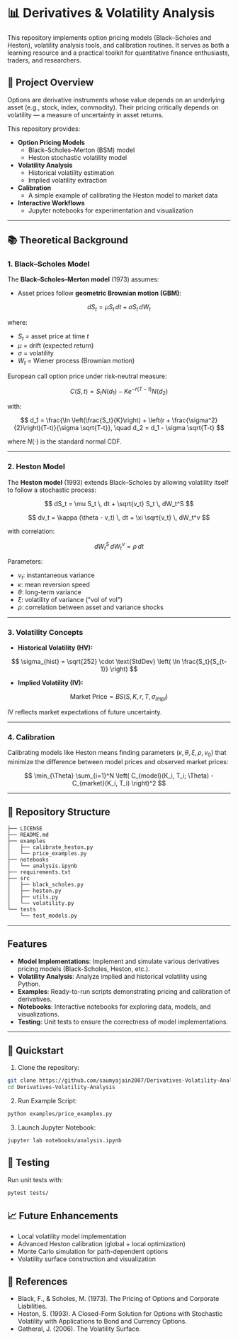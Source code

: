 # 📊 Derivatives & Volatility Analysis  
This repository implements option pricing models (Black–Scholes and Heston), volatility analysis tools, and calibration routines. It serves as both a learning resource and a practical toolkit for quantitative finance enthusiasts, traders, and researchers.

## 🔎 Project Overview  

Options are derivative instruments whose value depends on an underlying asset (e.g., stock, index, commodity). Their pricing critically depends on volatility — a measure of uncertainty in asset returns.

This repository provides:  
- **Option Pricing Models**  
  - Black–Scholes–Merton (BSM) model  
  - Heston stochastic volatility model  
- **Volatility Analysis**  
  - Historical volatility estimation  
  - Implied volatility extraction  
- **Calibration**  
  - A simple example of calibrating the Heston model to market data  
- **Interactive Workflows**  
  - Jupyter notebooks for experimentation and visualization
 ---

## 📚 Theoretical Background

### 1. Black–Scholes Model

The **Black–Scholes–Merton model** (1973) assumes:  
- Asset prices follow **geometric Brownian motion (GBM)**:  

$$
dS_t = \mu S_t \, dt + \sigma S_t \, dW_t
$$

where:  
- $S_t$ = asset price at time $t$  
- $\mu$ = drift (expected return)  
- $\sigma$ = volatility  
- $W_t$ = Wiener process (Brownian motion)  

European call option price under risk-neutral measure:

$$
C(S, t) = S_t N(d_1) - K e^{-r(T-t)} N(d_2)
$$

with:  

$$
d_1 = \frac{\ln \left(\frac{S_t}{K}\right) + \left(r + \frac{\sigma^2}{2}\right)(T-t)}{\sigma \sqrt{T-t}}, \quad
d_2 = d_1 - \sigma \sqrt{T-t}
$$

where $N(\cdot)$ is the standard normal CDF.

---

### 2. Heston Model

The **Heston model** (1993) extends Black–Scholes by allowing volatility itself to follow a stochastic process:

$$
dS_t = \mu S_t \, dt + \sqrt{v_t} S_t \, dW_t^S
$$

$$
dv_t = \kappa (\theta - v_t) \, dt + \xi \sqrt{v_t} \, dW_t^v
$$

with correlation:

$$
dW_t^S \, dW_t^v = \rho \, dt
$$

Parameters:  
- $v_t$: instantaneous variance  
- $\kappa$: mean reversion speed  
- $\theta$: long-term variance  
- $\xi$: volatility of variance ("vol of vol")  
- $\rho$: correlation between asset and variance shocks

---

### 3. Volatility Concepts

- **Historical Volatility (HV):**  

$$
\sigma_{hist} = \sqrt{252} \cdot \text{StdDev} \left( \ln \frac{S_t}{S_{t-1}} \right)
$$

- **Implied Volatility (IV):**  

$$
\text{Market Price} = BS(S, K, r, T, \sigma_{impl})
$$

IV reflects market expectations of future uncertainty.

---

### 4. Calibration

Calibrating models like Heston means finding parameters $(\kappa, \theta, \xi, \rho, v_0)$ that minimize the difference between model prices and observed market prices:

$$
\min_{\Theta} \sum_{i=1}^N \left( C_{model}(K_i, T_i; \Theta) - C_{market}(K_i, T_i) \right)^2
$$

---
## 📂 Repository Structure
```
├── LICENSE
├── README.md
├── examples
│   ├── calibrate_heston.py
│   └── price_examples.py
├── notebooks
│   └── analysis.ipynb
├── requirements.txt
├── src
│   ├── black_scholes.py
│   ├── heston.py
│   ├── utils.py
│   └── volatility.py
└── tests
    └── test_models.py
```

---

## Features

- **Model Implementations**: Implement and simulate various derivatives pricing models (Black-Scholes, Heston, etc.).
- **Volatility Analysis**: Analyze implied and historical volatility using Python.
- **Examples**: Ready-to-run scripts demonstrating pricing and calibration of derivatives.
- **Notebooks**: Interactive notebooks for exploring data, models, and visualizations.
- **Testing**: Unit tests to ensure the correctness of model implementations.

---

## 🚀 Quickstart

1. Clone the repository:

```bash
git clone https://github.com/saumyajain2007/Derivatives-Volatility-Analysis.git
cd Derivatives-Volatility-Analysis
```

2. Run Example Script:

```bash
python examples/price_examples.py
```
3. Launch Jupyter Notebook:

```bash
jupyter lab notebooks/analysis.ipynb
```

## 🧪 Testing
Run unit tests with:
```bash
pytest tests/
```
## 📈 Future Enhancements

- Local volatility model implementation
- Advanced Heston calibration (global + local optimization)
- Monte Carlo simulation for path-dependent options
- Volatility surface construction and visualization

## 📖 References

- Black, F., & Scholes, M. (1973). The Pricing of Options and Corporate Liabilities.
- Heston, S. (1993). A Closed-Form Solution for Options with Stochastic Volatility with Applications to Bond and Currency Options.
- Gatheral, J. (2006). The Volatility Surface.







